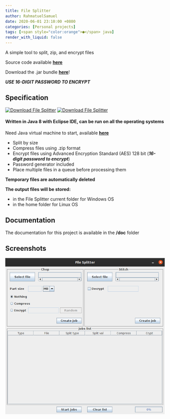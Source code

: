 ```yaml
---
title: File Splitter
author: RahmatuelSamuel
date: 2020-06-01 23:10:00 +0800
categories: [Personal projects]
tags: [<span style="color:orange">●</span> java]
render_with_liquid: false
---
```


A simple tool to split, zip, and encrypt files


Source code available [**here**](https://github.com/RahmatuelSamuel/File-Splitter)

Download the .jar bundle [**here**](https://github.com/RahmatuelSamuel/File-Splitter/releases)!

***USE 16-DIGIT PASSWORD TO ENCRYPT***

## Specification

[![Download File Splitter](https://img.shields.io/badge/Version-1.0-white)]()
[![Download File Splitter](https://img.shields.io/badge/Open_Source-GPL--3.0-informational)]()

#### Written in Java 8 with Eclipse IDE, can be run on all the operating systems
Need Java virtual machine to start, available [**here**](https://www.java.com/en/download/)

- Split by size
- Compress files using .zip format
- Encrypt files using Advanced Encryption Standard (AES) 128 bit (***16-digit password to encrypt***)
- Password generator included
- Place multiple files in a queue before processing them

**Temporary files are automatically deleted**

**The output files will be stored:**
- in the File Splitter current folder for Windows OS
- in the home folder for Linux OS

## Documentation
The documentation for this project is available in the **/doc** folder

## Screenshots
![](/assets/img/posts_images/filesplitter.png)
